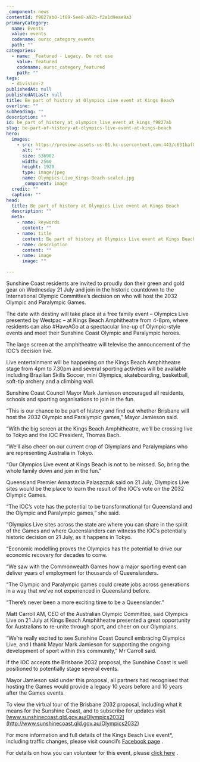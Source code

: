 ```yaml
---
_component: news
contentId: f9827ab0-1f89-5ee8-a92b-f2a1d9eae9a3
primaryCategory:
  name: Events
  value: events
  codename: oursc_category_events
  path: ""
categories:
  - name: _Featured - Legacy. Do not use
    value: featured
    codename: oursc_category_featured
    path: ""
tags:
  - division-2
publishedAt: null
publishedAtLast: null
title: Be part of history at Olympics Live event at Kings Beach
overline: ""
subheading: ""
description: ""
id: be_part_of_history_at_olympics_live_event_at_kings_f9827ab
slug: be-part-of-history-at-olympics-live-event-at-kings-beach
hero:
  images:
    - src: https://preview-assets-us-01.kc-usercontent.com:443/c631baf8-1b46-001f-580c-d0001b68b4a8/7c68019c-bda1-4b27-8957-ee2610e680bd/Olympics-Live_Kings-Beach-scaled.jpg
      alt: ""
      size: 536902
      width: 2560
      height: 1920
      type: image/jpeg
      name: Olympics-Live_Kings-Beach-scaled.jpg
      _component: image
  credit: ""
  caption: ""
head:
  title: Be part of history at Olympics Live event at Kings Beach
  description: ""
  meta:
    - name: keywords
      content: ""
    - name: title
      content: Be part of history at Olympics Live event at Kings Beach
    - name: description
      content: ""
    - name: image
      image: ""

---
```

Sunshine Coast residents are invited to proudly don their green and gold gear on Wednesday 21 July and join in the historic countdown to the International Olympic Committee’s decision on who will host the 2032 Olympic and Paralympic Games.

The date with destiny will take place at a free family event – Olympics Live presented by Westpac – at Kings Beach Amphitheatre from 4-8pm, where residents can also #HaveAGo at a spectacular line-up of Olympic-style events and meet their Sunshine Coast Olympic and Paralympic heroes.

The large screen at the amphitheatre will televise the announcement of the IOC’s decision live.

Live entertainment will be happening on the Kings Beach Amphitheatre stage from 4pm to 7.30pm and several sporting activities will be available including Brazilian Skills Soccer, mini Olympics, skateboarding, basketball, soft-tip archery and a climbing wall.

Sunshine Coast Council Mayor Mark Jamieson encouraged all residents, schools and sporting organisations to join in the fun.

“This is our chance to be part of history and find out whether Brisbane will host the 2032 Olympic and Paralympic games,” Mayor Jamieson said.

“With the big screen at the Kings Beach Amphitheatre, we’ll be crossing live to Tokyo and the IOC President, Thomas Bach. 

“We’ll also cheer on our current crop of Olympians and Paralympians who are representing Australia in Tokyo.

“Our Olympics Live event at Kings Beach is not to be missed. So, bring the whole family down and join in the fun.”

Queensland Premier Annastacia Palaszczuk said on 21 July, Olympics Live sites would be the place to learn the result of the IOC’s vote on the 2032 Olympic Games.

“The IOC’s vote has the potential to be transformational for Queensland and the Olympic and Paralympic games,” she said.

“Olympics Live sites across the state are where you can share in the spirit of the Games and where Queenslanders can witness the IOC’s potentially historic decision on 21 July, as it happens in Tokyo.

“Economic modelling proves the Olympics has the potential to drive our economic recovery for decades to come.

“We saw with the Commonwealth Games how a major sporting event can deliver years of employment for thousands of Queenslanders.

“The Olympic and Paralympic games could create jobs across generations in a way that we’ve not experienced in Queensland before.

“There’s never been a more exciting time to be a Queenslander.”

Matt Carroll AM, CEO of the Australian Olympic Committee, said Olympics Live on 21 July at Kings Beach Amphitheatre presented a great opportunity for Australians to re-unite through sport, and cheer on our Olympians.

“We’re really excited to see Sunshine Coast Council embracing Olympics Live, and I thank Mayor Mark Jamieson for supporting the ongoing development of sport within this community,” Mr Carroll said.  

If the IOC accepts the Brisbane 2032 proposal, the Sunshine Coast is well positioned to potentially stage several events.

Mayor Jamieson said under this proposal, all partners had recognised that hosting the Games would provide a legacy 10 years before and 10 years after the Games events. 

To view the virtual tour of the Brisbane 2032 proposal, including what it means for the Sunshine Coast, and to subscribe for updates visit [www.sunshinecoast.qld.gov.au/Olympics2032](http://www.sunshinecoast.qld.gov.au/Olympics2032)


For more information and full details of the Kings Beach Live event\*, including traffic changes, please visit council’s [Facebook page](https://www.facebook.com/SunshineCoastCouncil)
.

For details on how you can volunteer for this event, please [click here](https://cmf.quickbase.com/db/brjqgihsr?a=nwr&nexturldashboard=%2Fdb%2Fbri8hw7z3%3Fa%3Dshowpage%26pageid%3D2)
.
